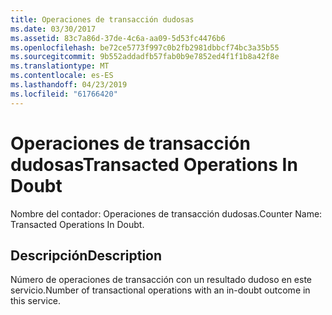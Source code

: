 ```yaml
---
title: Operaciones de transacción dudosas
ms.date: 03/30/2017
ms.assetid: 83c7a86d-37de-4c6a-aa09-5d53fc4476b6
ms.openlocfilehash: be72ce5773f997c0b2fb2981dbbcf74bc3a35b55
ms.sourcegitcommit: 9b552addadfb57fab0b9e7852ed4f1f1b8a42f8e
ms.translationtype: MT
ms.contentlocale: es-ES
ms.lasthandoff: 04/23/2019
ms.locfileid: "61766420"
---
```

# <a name="transacted-operations-in-doubt"></a><span data-ttu-id="8ec7d-102">Operaciones de transacción dudosas</span><span class="sxs-lookup"><span data-stu-id="8ec7d-102">Transacted Operations In Doubt</span></span>
<span data-ttu-id="8ec7d-103">Nombre del contador: Operaciones de transacción dudosas.</span><span class="sxs-lookup"><span data-stu-id="8ec7d-103">Counter Name: Transacted Operations In Doubt.</span></span>  
  
## <a name="description"></a><span data-ttu-id="8ec7d-104">Descripción</span><span class="sxs-lookup"><span data-stu-id="8ec7d-104">Description</span></span>  
 <span data-ttu-id="8ec7d-105">Número de operaciones de transacción con un resultado dudoso en este servicio.</span><span class="sxs-lookup"><span data-stu-id="8ec7d-105">Number of transactional operations with an in-doubt outcome in this service.</span></span>
